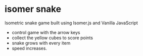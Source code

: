 # isomer snake
Isometric snake game built using Isomer.js and Vanilla JavaScript

- control game with the arrow keys
- collect the yellow cubes to score points
- snake grows with every item
- speed increases.
